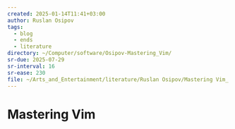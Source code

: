 ```yaml
---
created: 2025-01-14T11:41+03:00
author: Ruslan Osipov
tags:
  - blog
  - ends
  - literature
directory: ~/Computer/software/Osipov-Mastering_Vim/
sr-due: 2025-07-29
sr-interval: 16
sr-ease: 230
file: ~/Arts_and_Entertainment/literature/Ruslan Osipov/Mastering Vim_ Build a Software Development Environment With Vim and Neovim (1311)/Mastering Vim_ Build a Software Developmen - Ruslan Osipov.pdf
---
```


# Mastering Vim
